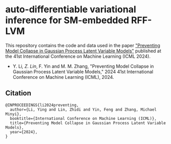 # auto-differentiable variational inference for SM-embedded RFF-LVM

This repository contains the code and data used in the paper ["Preventing Model Collapse in Gaussian Process Latent Variable Models"](https://arxiv.org/abs/2404.01697) published at the 41st International Conference on Machine Learning (ICML 2024).
- Y. Li<sup>*</sup>, Z. Lin<sup>*</sup>, F. Yin and M. M. Zhang, "Preventing Model Collapse in Gaussian Process Latent Variable Models," 2024 41st International Conference on Machine Learning (ICML), 2024.

## Citation
```
@INPROCEEDINGS{li2024preventing,  
  author={Li, Ying and Lin, Zhidi and Yin, Feng and Zhang, Michael Minyi},  
  booktitle={International Conference on Machine Learning (ICML)},   
  title={Preventing Model Collapse in Gaussian Process Latent Variable Models},   
  year={2024},  
}
```
